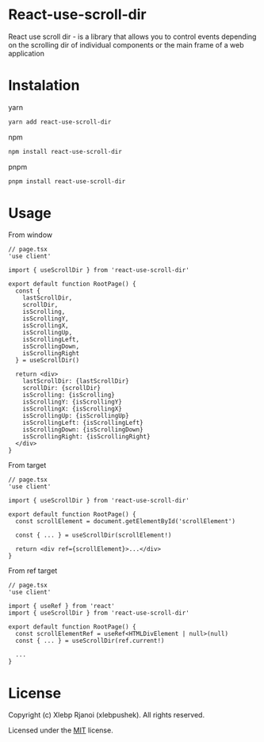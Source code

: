 # React-use-scroll-dir

React use scroll dir - is a library that allows you to control events depending on the scrolling dir of individual components or the main frame of a web application

# Instalation

yarn

```sh
yarn add react-use-scroll-dir
```

npm

```sh
npm install react-use-scroll-dir
```

pnpm

```sh
pnpm install react-use-scroll-dir
```

# Usage

From window

```tsx
// page.tsx
'use client'

import { useScrollDir } from 'react-use-scroll-dir'

export default function RootPage() {
  const {
    lastScrollDir,
    scrollDir,
    isScrolling,
    isScrollingY,
    isScrollingX,
    isScrollingUp,
    isScrollingLeft,
    isScrollingDown,
    isScrollingRight
  } = useScrollDir()

  return <div>
    lastScrollDir: {lastScrollDir}
    scrollDir: {scrollDir}
    isScrolling: {isScrolling}
    isScrollingY: {isScrollingY}
    isScrollingX: {isScrollingX}
    isScrollingUp: {isScrollingUp}
    isScrollingLeft: {isScrollingLeft}
    isScrollingDown: {isScrollingDown}
    isScrollingRight: {isScrollingRight}
  </div>
}
```

From target

```tsx
// page.tsx
'use client'

import { useScrollDir } from 'react-use-scroll-dir'

export default function RootPage() {
  const scrollElement = document.getElementById('scrollElement')

  const { ... } = useScrollDir(scrollElement!)

  return <div ref={scrollElement}>...</div>
}
```

From ref target

```tsx
// page.tsx
'use client'

import { useRef } from 'react'
import { useScrollDir } from 'react-use-scroll-dir'

export default function RootPage() {
  const scrollElementRef = useRef<HTMLDivElement | null>(null)
  const { ... } = useScrollDir(ref.current!)

  ...
}
```

# License

Copyright (c) Xlebp Rjanoi (xlebpushek). All rights reserved.

Licensed under the [MIT](LICENSE) license.
